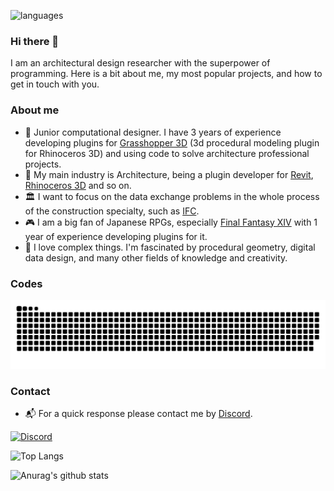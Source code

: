 ![languages](https://raw.githubusercontent.com/jonacruz89/SAWARATSUKI.ServiceLogos/main/C%23/C%23.png)

### Hi there 👋
I am an architectural design researcher with the superpower of programming. Here is a bit about me, my most popular projects, and how to get in touch with you.

### About me
- 🦗 Junior computational designer. I have 3 years of experience developing plugins for [Grasshopper 3D](https://www.grasshopper3d.com/) (3d procedural modeling plugin for Rhinoceros 3D) and using code to solve architecture professional projects. 
- 🏢 My main industry is Architecture, being a plugin developer for [Revit](https://www.autodesk.com/products/revit/overview), [Rhinoceros 3D](https://www.rhino3d.com/) and so on.
- 🏛️ I want to focus on the data exchange problems in the whole process of the construction specialty, such as [IFC](https://github.com/buildingSMART/IFC4.3.x-development).
- 🎮 I am a big fan of Japanese RPGs, especially [Final Fantasy XIV](https://www.finalfantasyxiv.com/) with 1 year of experience developing plugins for it.
- 💖 I love complex things. I'm fascinated by procedural geometry, digital data design, and many other fields of knowledge and creativity.

### Codes

<picture>
  <source media="(prefers-color-scheme: dark)" srcset="https://raw.githubusercontent.com/ArchiDog1998/ArchiDog1998/output/github-contribution-grid-snake-dark.svg">
  <source media="(prefers-color-scheme: light)" srcset="https://raw.githubusercontent.com/ArchiDog1998/ArchiDog1998/output/github-contribution-grid-snake.svg">
  <img alt="github contribution grid snake animation" src="https://raw.githubusercontent.com/ArchiDog1998/ArchiDog1998/output/github-contribution-grid-snake.svg">
</picture>

### Contact
- 📬 For a quick response please contact me by [Discord](https://discord.com/users/1007293294100877322).

[![Discord](https://discordapp.com/api/guilds/1041530867526410361/embed.png?style=banner2)](https://discord.gg/m9CFSZVVBp)

![Top Langs](https://github-readme-stats.vercel.app/api/top-langs/?username=ArchiDog1998&layout=compact&theme=dark)

![Anurag's github stats](https://github-readme-stats.vercel.app/api?username=ArchiDog1998&show_icons=true&count_private=true&theme=dark)

